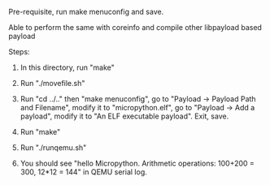 Pre-requisite, run make menuconfig and save.

Able to perform the same with coreinfo and compile other libpayload based payload

Steps:

1. In this directory, run "make"

2. Run "./movefile.sh"

3. Run "cd ../.." then "make menuconfig", go to "Payload -> Payload Path and Filename", modify it to "micropython.elf", go to "Payload -> Add a payload", modify it to "An ELF executable payload". Exit, save.

4. Run "make"

5. Run "./runqemu.sh"

6. You should see "hello Micropython. Arithmetic operations: 100+200 = 300, 12*12 = 144" in QEMU serial log.
